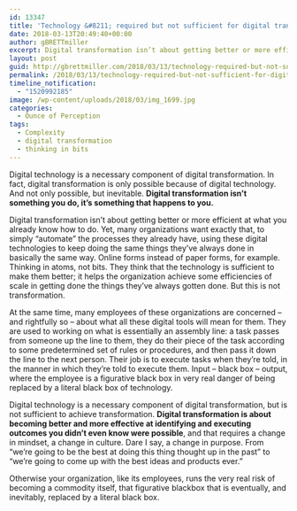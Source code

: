 ```yaml
---
id: 13347
title: 'Technology &#8211; required but not sufficient for digital transformation'
date: 2018-03-13T20:49:40+00:00
author: gBRETTmiller
excerpt: Digital transformation isn’t about getting better or more efficient at what you already know how to do, it’s about becoming better and more effective at identifying and executing outcomes you didn’t even know were possible.
layout: post
guid: http://gbrettmiller.com/2018/03/13/technology-required-but-not-sufficient-for-digital-transformation/
permalink: /2018/03/13/technology-required-but-not-sufficient-for-digital-transformation/
timeline_notification:
  - "1520992185"
image: /wp-content/uploads/2018/03/img_1699.jpg
categories:
  - Ounce of Perception
tags:
  - Complexity
  - digital transformation
  - thinking in bits
---
```

Digital technology is a necessary component of digital transformation. In fact, digital transformation is only possible because of digital technology. And not only possible, but inevitable. **Digital transformation isn’t something you do, it’s something that happens to you.**

Digital transformation isn’t about getting better or more efficient at what you already know how to do. Yet, many organizations want exactly that, to simply “automate” the processes they already have, using these digital technologies to keep doing the same things they’ve always done in basically the same way. Online forms instead of paper forms, for example. Thinking in atoms, not bits. They think that the technology is sufficient to make them better; it helps the organization achieve some efficiencies of scale in getting done the things they’ve always gotten done. But this is not transformation.

At the same time, many employees of these organizations are concerned &#8211; and rightfully so &#8211; about what all these digital tools will mean for them. They are used to working on what is essentially an assembly line: a task passes from someone up the line to them, they do their piece of the task according to some predetermined set of rules or procedures, and then pass it down the line to the next person. Their job is to execute tasks when they’re told, in the manner in which they’re told to execute them. Input &#8211; black box &#8211; output, where the employee is a figurative black box in very real danger of being replaced by a literal black box of technology.

Digital technology is a necessary component of digital transformation, but is not sufficient to achieve transformation. **Digital transformation is about becoming better and more effective at identifying and executing outcomes you didn’t even know were possible**, and that requires a change in mindset, a change in culture. Dare I say, a change in purpose. From “we’re going to be the best at doing this thing thought up in the past” to “we’re going to come up with the best ideas and products ever.”

Otherwise your organization, like its employees, runs the very real risk of becoming a commodity itself, that figurative blackbox that is eventually, and inevitably, replaced by a literal black box.